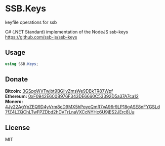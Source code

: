 # SSB.Keys
keyfile operations for ssb

C# (.NET Standard) implementation of the NodeJS ssb-keys https://github.com/ssb-js/ssb-keys

## Usage
```c#
using SSB.Keys;
```

## Donate
<b>Bitcoin:</b>
<a href="bitcoincash:3GSpoWVTwjbt9BGiivZmsWe9DBkTR87Wpf">
3GSpoWVTwjbt9BGiivZmsWe9DBkTR87Wpf</a>
<br />
<b>Ethereum:</b>
<a href="ethereum:0xF0942E600B976F343DE6660C53392D5a37A7ca12">
0xF0942E600B976F343DE6660C53392D5a37A7ca12</a>
<br />
<b>Monero:</b>
<a href="monero:4Jy22AgYpZEQ9D4yVrm8cD9MX5hPqycQmR7vA96r9LP18gASE8nFYGSLd7fZ4LZQChLTwFPZDbd2hDVTrLnaVXCcNYHc6U9jES2JErc8Uu">
4Jy22AgYpZEQ9D4yVrm8cD9MX5hPqycQmR7vA96r9LP18gASE8nFYGSLd7fZ4LZQChLTwFPZDbd2hDVTrLnaVXCcNYHc6U9jES2JErc8Uu</a>
<br />

## License
MIT
